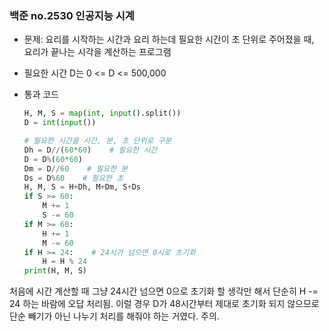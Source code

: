### 백준 no.2530 인공지능 시계

- 문제: 요리를 시작하는 시간과 요리 하는데 필요한 시간이 초 단위로 주어졌을 때, 요리가 끝나는 시각을 계산하는 프로그램

- 필요한 시간 D는 0 <= D <= 500,000

- 통과 코드
  
  ```python
  H, M, S = map(int, input().split())
  D = int(input())
  
  # 필요한 시간을 시간, 분, 초 단위로 구분
  Dh = D//(60*60)    # 필요한 시간
  D = D%(60*60)
  Dm = D//60    # 필요한 분
  Ds = D%60    # 필요한 초
  H, M, S = H+Dh, M+Dm, S+Ds
  if S >= 60:
      M += 1
      S -= 60
  if M >= 60:
      H += 1
      M -= 60
  if H >= 24:    # 24시가 넘으면 0시로 초기화
      H = H % 24
  print(H, M, S)
  ```



처음에 시간 계산할 때 그냥 24시간 넘으면 0으로 초기화 할 생각만 해서 단순히 H -= 24 하는 바람에 오답 처리됨. 이럴 경우 D가 48시간부터 제대로 초기화 되지 않으므로 단순 빼기가 아닌 나누기 처리를 해줘야 하는 거였다. 주의.
